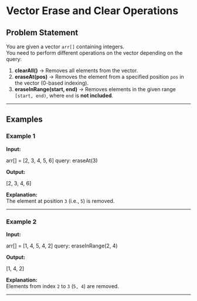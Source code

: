 # Vector Erase and Clear Operations

## Problem Statement
You are given a vector `arr[]` containing integers.  
You need to perform different operations on the vector depending on the query:

1. **clearAll()** → Removes all elements from the vector.  
2. **eraseAt(pos)** → Removes the element from a specified position `pos` in the vector (0-based indexing).  
3. **eraseInRange(start, end)** → Removes elements in the given range `[start, end)`, where `end` is **not included**.  

---

## Examples

### Example 1
**Input:**  

arr[] = [2, 3, 4, 5, 6]
query: eraseAt(3)

**Output:**  

[2, 3, 4, 6]

**Explanation:**  
The element at position `3` (i.e., `5`) is removed.

---

### Example 2
**Input:**  

arr[] = [1, 4, 5, 4, 2]
query: eraseInRange(2, 4)

**Output:**  

[1, 4, 2]

**Explanation:**  
Elements from index `2` to `3` (`5, 4`) are removed.

---

